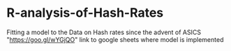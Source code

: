 # R-analysis-of-Hash-Rates
Fitting a model to the Data on Hash rates since the advent of ASICS
"https://goo.gl/wYGjQO" link to google sheets where model is implemented

